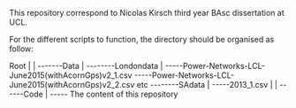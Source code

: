 This repository correspond to Nicolas Kirsch third year BAsc dissertation at UCL.

For the different scripts to function, the directory should be organised as follow: 

Root
|
|
-------Data
         |
         --------Londondata
                  |
                  -----Power-Networks-LCL-June2015(withAcornGps)v2_1.csv
                  -----Power-Networks-LCL-June2015(withAcornGps)v2_2.csv
                  etc
         --------SAdata
                 |
                 -----2013_1.csv
|
|
------Code 
        |
        ----- The content of this repository
        
        
        
